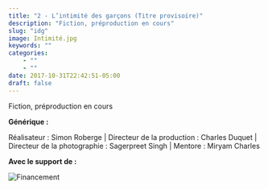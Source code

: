 ```yaml
---
title: "2 - L’intimité des garçons (Titre provisoire)"
description: "Fiction, préproduction en cours"
slug: "idg"
image: Intimité.jpg
keywords: ""
categories: 
    - ""
    - ""
date: 2017-10-31T22:42:51-05:00
draft: false
---
```

Fiction, préproduction en cours
<!--- ![Intimité](/img/Intimité.jpg)  -->

**Générique :** 

Réalisateur : Simon Roberge | Directeur de la production : Charles Duquet | Directeur de la photographie : Sagerpreet Singh | Mentore : Miryam Charles

**Avec le support de :**

![Financement](/img/FinancementJV.png)
